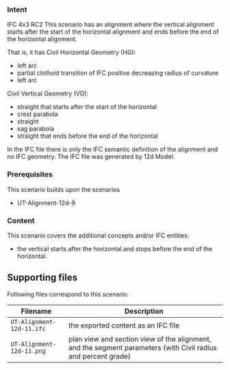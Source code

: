 
### Intent

IFC 4x3 RC2
This scenario has an alignment where the vertical alignment starts after the start of the horizontal alignment
and ends before the end of the horizontal alignment.

That is, it has 
Civil Horizontal Geometry (HG):

- left arc
- partial clothoid transition of IFC positive decreasing radius of curvature
- left arc

Civil Vertical Geometry (VG):

- straight that starts after the start of the horizontal
- crest parabola 
- straight
- sag parabola
- straight that ends before the end of the horizontal

In the IFC file there is only the IFC semantic definition of the alignment and no IFC geometry.
The IFC file was generated by 12d Model. 

### Prerequisites

This scenario builds upon the scenarios

- UT-Alignment-12d-9

### Content

This scenario covers the additional concepts and/or IFC entities:

- the vertical starts after the horizontal and stops before the end of the horizontal. 

## Supporting files

Following files correspond to this scenario:

| Filename                     | Description                                                                                |
|------------------------------|--------------------------------------------------------------------------------------------|
| `UT-Alignment-12d-11.ifc`    | the exported content as an IFC file                                                        |
| `UT-Alignment-12d-11.png`    | plan view and section view of the alignment, and the segment parameters (with Civil radius and percent grade)|


